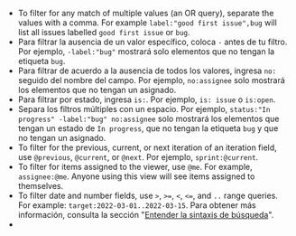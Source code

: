- To filter for any match of multiple values (an OR query), separate the values with a comma. For example `label:"good first issue",bug` will list all issues labelled `good first issue` or `bug`.
- Para filtrar la ausencia de un valor específico, coloca `-` antes de tu filtro. Por ejemplo, `-label:"bug"` mostrará solo elementos que no tengan la etiqueta `bug`.
- Para filtrar de acuerdo a la ausencia de todos los valores, ingresa `no:` seguido del nombre del campo. Por ejemplo, `no:assignee` solo mostrará los elementos que no tengan un asignado.
- Para filtrar por estado, ingresa `is:`. Por ejemplo, `is: issue` o `is:open`.
- Separa los filtros múltiples con un espacio. Por ejemplo, `status:"In progress" -label:"bug" no:assignee` solo mostrará los elementos que tengan un estado de `In progress`, que no tengan la etiqueta `bug` y que no tengan un asignado.
- To filter for the previous, current, or next iteration of an iteration field, use `@previous`, `@current`, or `@next`. Por ejemplo, `sprint:@current`.
- To filter for items assigned to the viewer, use `@me`. For example, `assignee:@me`. Anyone using this view will see items assigned to themselves.
- To filter date and number fields, use `>`, `>=`, `<`, `<=`, and `..` range queries. For example: `target:2022-03-01..2022-03-15`. Para obtener más información, consulta la sección "[Entender la sintaxis de búsqueda](/search-github/getting-started-with-searching-on-github/understanding-the-search-syntax)".
- 